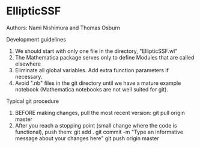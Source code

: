 # EllipticSSF

Authors: Nami Nishimura and Thomas Osburn

Development guidelines
1. We should start with only one file in the directory, "EllipticSSF.wl"
2. The Mathematica package serves only to define Modules that are called elsewhere 
3. Eliminate all global variables. Add extra function parameters if necessary.
4. Avoid ".nb" files in the git directory until we have a mature example notebook (Mathematica notebooks are not well suited for git).

Typical git procedure
1. BEFORE making changes, pull the most recent version: 
git pull origin master
2. After you reach a stopping point (small change where the code is functional), push them:
git add .
git commit -m "Type an informative message about your changes here"
git push origin master

